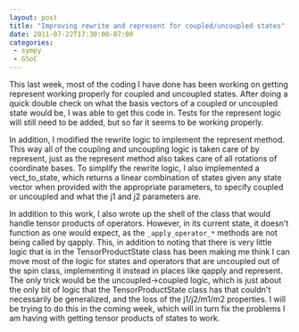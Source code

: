 ```yaml
---
layout: post
title: "Improving rewrite and represent for coupled/uncoupled states"
date: 2011-07-22T17:30:00-07:00
categories:
 - sympy
 - GSoC
---
```


This last week, most of the coding I have done has been working on getting
represent working properly for coupled and uncoupled states. After doing a
quick double check on what the basis vectors of a coupled or uncoupled state
would be, I was able to get this code in. Tests for the represent logic will
still need to be added, but so far it seems to be working properly.

In addition, I modified the rewrite logic to implement the represent method.
This way all of the coupling and uncoupling logic is taken care of by
represent, just as the represent method also takes care of all rotations of
coordinate bases. To simplify the rewrite logic, I also implemented a
vect_to_state, which returns a linear combination of states given any state
vector when provided with the appropriate parameters, to specify coupled or
uncoupled and what the j1 and j2 parameters are.


In addition to this work, I also wrote up the shell of the class that would
handle tensor products of operators. However, in its current state, it doesn't
function as one would expect, as the `_apply_operator_*` methods are not being
called by qapply. This, in addition to noting that there is very little logic
that is in the TensorProductState class has been making me think I can move
most of the logic for states and operators that are uncoupled out of the spin
class, implementing it instead in places like qapply and represent.  The only
trick would be the uncoupled$\rightarrow$coupled logic, which is just about the only
bit of logic that the TensorProductState class has that couldn't necessarily be
generalized, and the loss of the j1/j2/m1/m2 properties. I will be trying to do
this in the coming week, which will in turn fix the problems I am having with
getting tensor products of states to work.
